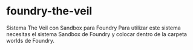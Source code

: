 # foundry-the-veil
Sistema The Veil con Sandbox para Foundry
Para utilizar este sistema necesitas el sistema Sandbox de Foundry y colocar dentro de la carpeta worlds de Foundry.
